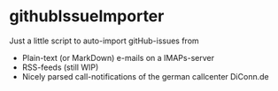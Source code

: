 # githubIssueImporter

Just a little script to auto-import gitHub-issues from

* Plain-text (or MarkDown) e-mails on a IMAPs-server
* RSS-feeds (still WIP)
* Nicely parsed call-notifications of the german callcenter DiConn.de